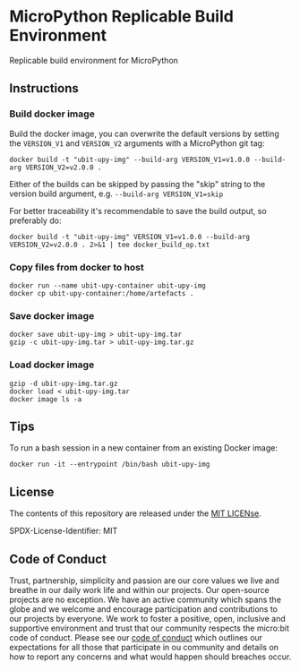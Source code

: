 # MicroPython Replicable Build Environment

Replicable build environment for MicroPython

## Instructions

### Build docker image

Build the docker image, you can overwrite the default versions by setting the
 `VERSION_V1` and `VERSION_V2` arguments with a MicroPython git tag:

```
docker build -t "ubit-upy-img" --build-arg VERSION_V1=v1.0.0 --build-arg VERSION_V2=v2.0.0 .
```

Either of the builds can be skipped by passing the "skip" string to the
version build argument, e.g. `--build-arg VERSION_V1=skip`

For better traceability it's recommendable to save the build output, so preferably do:

```
docker build -t "ubit-upy-img" VERSION_V1=v1.0.0 --build-arg VERSION_V2=v2.0.0 . 2>&1 | tee docker_build_op.txt
```

### Copy files from docker to host

```
docker run --name ubit-upy-container ubit-upy-img
docker cp ubit-upy-container:/home/artefacts .
```


### Save docker image

```
docker save ubit-upy-img > ubit-upy-img.tar
gzip -c ubit-upy-img.tar > ubit-upy-img.tar.gz
```

### Load docker image

```
gzip -d ubit-upy-img.tar.gz
docker load < ubit-upy-img.tar
docker image ls -a
```

## Tips

To run a bash session in a new container from an existing Docker image:

```
docker run -it --entrypoint /bin/bash ubit-upy-img
```

## License

The contents of this repository are released under the [MIT LICENse](LICENSE).

SPDX-License-Identifier: MIT

## Code of Conduct

Trust, partnership, simplicity and passion are our core values we live and
breathe in our daily work life and within our projects.
Our open-source projects are no exception.
We have an active community which spans the globe and we welcome and encourage
participation and contributions to our projects by everyone.
We work to foster a positive, open, inclusive and supportive environment and
trust that our community respects the micro:bit code of conduct.
Please see our [code of conduct](https://microbit.org/safeguarding/)
which outlines our expectations for all those that participate in ou
community and details on how to report any concerns and what would happen
should breaches occur.
